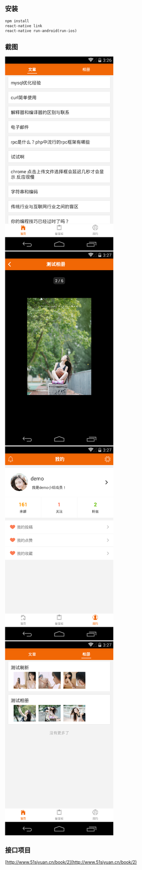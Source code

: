 ## 安装
```
npm install
react-native link
react-native run-android(run-ios)
```

## 截图

![1](screenshots/1.png)
![2](screenshots/2.png)
![3](screenshots/3.png)
![4](screenshots/4.png)

## 接口项目

[http://www.51siyuan.cn/book/2](http://www.51siyuan.cn/book/2)